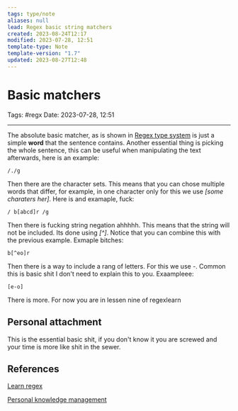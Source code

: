 ```yaml
---
tags: type/note
aliases: null
lead: Regex basic string matchers
created: 2023-08-24T12:17
modified: 2023-07-28, 12:51
template-type: Note
template-version: "1.7"
updated: 2023-08-27T12:48
---
```


# Basic matchers

Tags: #regx 
Date: 2023-07-28, 12:51

---

The absolute basic matcher, as is shown in [Regex type system](Regex%20type%20system.md) is just a simple **word** that the sentence contains. Another essential thing is picking the whole sentence, this can be useful when manipulating the text afterwards, here is an example:

```regex
/./g 
```

Then there are the character sets. This means that you can chose multiple words that differ, for example, in one character only for this we use *[some charaters her]*. Here is and examaple, fuck:

```regex
/ b[abcd]r /g
```

Then there is fucking string negation ahhhhh. This means that the string will not be included. Its done using *[^]*. Notice that you can combine this with the previous example. Exmaple bitches:

```regex
b[^eo]r
```

Then there is a way to include a rang of letters. For this we use *-*. Common this is basic shit I don't need to explain this to you. Exaampleee:

```regex
[e-o]
```

There is more. For now you are in lessen nine of regexlearn

## Personal attachment 

This is the essential basic shit, if you don't know it you are screwed and your time is more like shit in the sewer.


## References

[Learn regex](https://regexlearn.com)

[Personal knowledge management](Personal%20knowledge%20management.md)